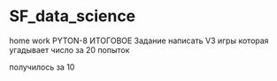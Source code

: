# SF_data_science

home work PYTON-8 ИТОГОВОЕ Задание
написать V3 игры которая угадывает число за 20 попыток

получилось за 10
